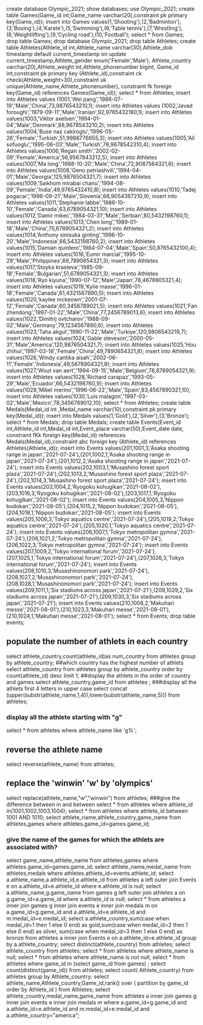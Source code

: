 create database Olympic_2021;
show databases;
use Olympic_2021;
create table Games(Game_id int,Game_name varchar(20),constraint pk primary key(Game_id));
insert into Games values(1,'Shooting'),(2,'Badminton'),(3,'Boxing'),(4,'Karate'),(5,'Swimming'),(6,'Table tennis'),(7,'Wrestling'),(8,'Weightlifting'),(9,'Cycling road'),(10,'Football');
select * from Games;
drop table Games;
drop database Olympic_2021;
drop table Athletes;
create table Athletes(Athlete_id int,Athlete_name varchar(30),Athlete_dob timestamp default current_timestamp on update current_timestamp,Athlete_gender enum('Female','Male'),
Athlete_country varchar(20),Athlete_weight int,Athlete_phonenumber bigint,
Game_id int,constraint pk primary key (Athlete_id),constraint ck check(Athlete_weight>30),constraint uk unique(Athlete_name,Athlete_phonenumber),
constraint fk foreign key(Game_id) references Games(Game_id));
select * from Athletes;
insert into Athletes values (1001,'Wei pang','1986-07-19','Male','China',73,9876543210,1);
insert into Athletes values (1002,'Javad foroughi','1979-09-11','Male','Iranian',92,9765432180,1);
insert into Athletes values(1003,'Viktor axelsen','1994-01-04','Male','Denmark',88,9678543210,2);
insert into Athletes values(1004,'Buse naz cakiroglu','1996-05-26','Female','Turkish',51,9988776655,3);
insert into Athletes values(1005,'Ali sofuoglu','1995-06-03','Male','Turkish',78,9678542310,4);
insert into Athletes values(1006,'Regan smith','2002-02-09','Female','America',56,9567843212,5);
insert into Athletes values(1007,'Ma long','1988-10-20','Male','China',72,9087564321,6);
insert into Athletes values(1008,'Geno petriashvili','1994-04-01','Male','Georgia',125,9876504321,7);
insert into Athletes values(1009,'Saikhom mirabai chanu','1994-08-09','Female','India',49,9765432410,8);
insert into Athletes values(1010,'Tadej pogacar','1998-09-21','Male','Slovenia',66,9054367210,9);
insert into Athletes values(1011,'Stephanie labbe','1986-10-10','Female','Canada',63,6789054321,10);
insert into Athletes values(1012,'Damir mikec','1984-03-31','Male','Serbian',80,5432198760,1);
insert into Athletes values(1013,'Chen long','1989-01-18','Male','China',75,6789054321,2);
insert into Athletes values(1014,'Anthony sinisuka ginting','1996-10-20','Male','Indonesia',66,5432198760,2);
insert into Athletes values(1015,'Damian quintero','1984-07-04','Male','Spain',50,8765432100,4);
insert into Athletes values(1016,'Eumir marcial','1995-10-29','Male','Philippines',69,7890654321,3);
insert into Athletes values(1017,'Stoyka krasteva','1985-09-18','Female','Bulgarian',51,6789054321,3);
insert into Athletes values(1018,'Ryo kiyuna','1990-07-12','Male','Japan',78,4678905321,4);
insert into Athletes values(1019,'Kylie masse','1996-01-18','Female','Canada',61,4321567890,5);
insert into Athletes values(1020,'kaylee mckeown','2001-07-12','Female','Canada',60,3456789021,5);
insert into Athletes values(1021,'Fan zhendong','1997-01-22','Male','China',77,2456789013,6);
insert into Athletes values(1022,'Dimitrij ovtcharov','1988-09-02','Male','Germany',79,1234567890,6);
insert into Athletes values(1023,'Taha akgul','1990-11-22','Male','Turkiye',120,9806543219,7);
insert into Athletes values(1024,'Gable steveson','2000-05-31','Male','America',120,9876504321,7);
insert into Athletes values(1025,'Hou zhihui','1997-03-18','Female','China',49,7890654321,8);
insert into Athletes values(1026,'Windy cantika aisah','2002-06-11','Female','Indonesia',49,5678904321,8);
insert into Athletes values(1027,'Wout van aert','1994-09-15','Male','Belgium',78,8769054321,9);
insert into Athletes values(1028,'Richard carapaz','1993-05-29','Male','Ecuador',66,5432198760,9);
insert into Athletes values(1029,'Mikel merino','1996-06-22','Male','Spain',83,4567890321,10);
insert into Athletes values(1030,'Luis malagon','1997-03-02','Male','Mexico',78,3456789012,10);
select * from Athletes;
create table Medals(Medal_id int ,Medal_name varchar(10),constraint pk primary key(Medal_id));
insert into Medals values(1,'Gold'),(2,'Silver'),(3,'Bronze');
select * from Medals;
drop table Medals;
create table Events(Event_id int,Athlete_id int,Medal_id int,Event_place varchar(50),Event_date date,
constraint fKk foreign key(Medal_id) references Medals(Medal_id),constraint abc foreign key (Athlete_id) references Athletes(Athlete_id));
insert into Events values(201,1001,3,'Asaka shooting range in japan','2021-07-24'),(201,1002,1,'Asaka shooting range in japan','2021-07-24'),(201,1012,2,'Asaka shooting range in japan','2021-07-24');
insert into Events values(202,1003,1,'Musashino forest sport plaza','2021-07-24'),(202,1013,2,'Musashino forest sport plaza','2021-07-24'),(202,1014,3,'Musashino forest sport plaza','2021-07-24');
insert into Events values(203,1004,2,'Ryogoku kohugikan','2021-08-02'),(203,1016,3,'Ryogoku kohugikan','2021-08-02'),(203,1017,1,'Ryogoku kohugikan','2021-08-02');
insert into Events values(204,1005,3,'Nippon budokan','2021-08-05'),(204,1015,2,'Nippon budokan','2021-08-05'),(204,1018,1,'Nippon budokan','2021-08-05');
insert into Events values(205,1006,3,'Tokyo aquatics centre','2021-07-24'),(205,1019,2,'Tokyo aquatics centre','2021-07-24'),(205,1020,1,'Tokyo aquatics centre','2021-07-24');
insert into Events values(206,1007,1,'Tokyo metropolitan gymna','2021-07-24'),(206,1021,2,'Tokyo metropolitan gymna','2021-07-24'),(206,1022,3,'Tokyo metropolitan gymna','2021-07-24');
insert into Events values(207,1009,2,'Tokyo international forum','2021-07-24'),(207,1025,1,'Tokyo international forum','2021-07-24'),(207,1026,3,'Tokyo international forum','2021-07-24');
insert into Events values(208,1010,3,'Musashinonomori park','2021-07-24'),(208,1027,2,'Musashinonomori park','2021-07-24'),(208,1028,1,'Musashinonomori park','2021-07-24');
insert into Events values(209,1011,1,'Six stadiums across japan','2021-07-21'),(209,1029,2,'Six stadiums across japan','2021-07-21'),(209,1030,3,'Six stadiums across japan','2021-07-21');
insert into Events values(210,1008,2,'Makuhari messe','2021-08-01'),(210,1023,3,'Makuhari messe','2021-08-01'),(210,1024,1,'Makuhari messe','2021-08-01');
select * from Events;
drop table events;
## populate the number of athlets in each country
select athlete_country,count(athlete_id)as num_country from athletes group by athlete_country;
##which country has the highest number of athlets
select athlete_country from athletes group by athlete_country order by count(athlete_id) desc limit 1;
##display the athlets in the order of country and games
select athlete_country,game_id from athletes ;
###display all the athlets first 4 letters in upper case
select concat (upper(substr(athlete_name,1,4)),lower(substr(athlete_name,5))) from athletes;
### display all the athlete starting with "g"
select * from athletes where athlete_name like 'g%';
## reverse the athlete name
select reverse(athlete_name) from athletes;
## replace the 'winwin' 'w' by 'olympics'
select replace(athlete_name,"w","winwin") from athletes;
###give the difference between in and between 
select * from athletes where athlete_id in(1001,1002,1003,1004);
select * from athletes where athlete_id between 1001 AND 1010;
select athlete_name,athlete_country,game_name from athletes,games where athletes.game_id=games.game_id;
### give the name of the games for which the athlets are associated with?
select game_name,athlete_name from athletes,games where athletes.game_id=games.game_id;
select athlete_name,medal_name from athletes,medals where athletes.athlete_id=events.athlete_id;
select  a.athlete_name,a.athlete_id,e.athlete_id from athletes a left outer join Events e on a.athlete_id=e.athlete_id where e.athlete_id is null;
select a.athlete_name,g.game_name from games g left outer join athletes a on g.game_id=a.game_id where a.athlete_id is null;
select * from athletes a inner join games g
 inner join events e inner join medals m on a.game_id=g.game_id and a.athlete_id=e.athlete_id and m.medal_id=e.medal_id;
 select a.athlete_country,sum(case when medal_id=1 then 1 else 0 end) as gold,sum(case when medal_id=2 then 1 else 0 end) as silver,
 sum(case when medal_id=3 then 1 else 0 end) as bronze from  athletes a inner join Events e on a.athlete_id=e.athlete_id group by a.athlete_country;
 select distinct(athlete_country) from athletes;
 select athlete_country from athletes;
 select * from athletes where athlete_name is null;
 select * from athletes where athlete_name is not null;
 select * from athletes where game_id in (select game_id from games) ;
 select count(distinct(game_id)) from athletes;
 select  count( Athlete_country) from athletes group by Athlete_country;
 select athlete_name,Athlete_country,Game_id,rank() over ( partition by game_id order by Athlete_id ) from Athletes;
 select athlete_country,medal_name,game_name from athletes a inner join games g
 inner join events e inner join medals m where a.game_id=g.game_id and a.athlete_id=e.athlete_id and m.medal_id=e.medal_id and a.athlete_country="america";
